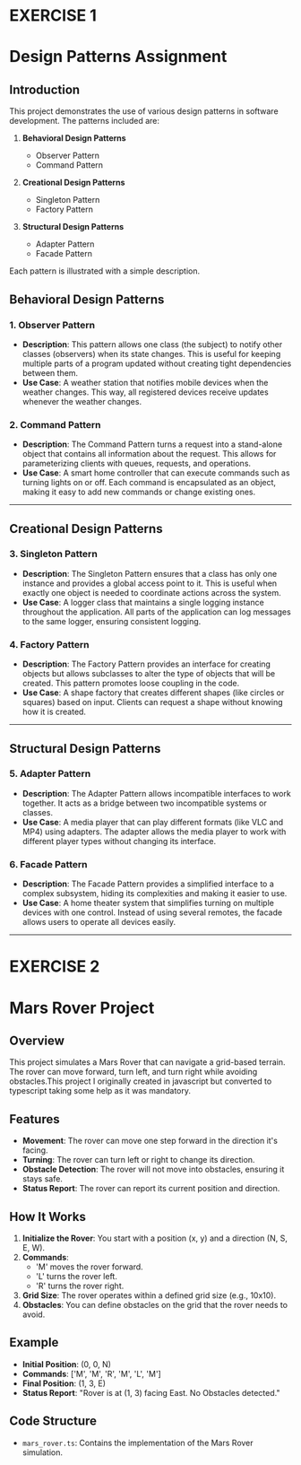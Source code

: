 # EXERCISE 1

# Design Patterns Assignment

## Introduction
This project demonstrates the use of various design patterns in software development. The patterns included are:

1. **Behavioral Design Patterns**
   - Observer Pattern
   - Command Pattern

2. **Creational Design Patterns**
   - Singleton Pattern
   - Factory Pattern

3. **Structural Design Patterns**
   - Adapter Pattern
   - Facade Pattern

Each pattern is illustrated with a simple description.

## Behavioral Design Patterns

### 1. Observer Pattern
- **Description**: This pattern allows one class (the subject) to notify other classes (observers) when its state changes. This is useful for keeping multiple parts of a program updated without creating tight dependencies between them.
- **Use Case**: A weather station that notifies mobile devices when the weather changes. This way, all registered devices receive updates whenever the weather changes.

### 2. Command Pattern
- **Description**: The Command Pattern turns a request into a stand-alone object that contains all information about the request. This allows for parameterizing clients with queues, requests, and operations.
- **Use Case**: A smart home controller that can execute commands such as turning lights on or off. Each command is encapsulated as an object, making it easy to add new commands or change existing ones.

---

## Creational Design Patterns

### 3. Singleton Pattern
- **Description**: The Singleton Pattern ensures that a class has only one instance and provides a global access point to it. This is useful when exactly one object is needed to coordinate actions across the system.
- **Use Case**: A logger class that maintains a single logging instance throughout the application. All parts of the application can log messages to the same logger, ensuring consistent logging.

### 4. Factory Pattern
- **Description**: The Factory Pattern provides an interface for creating objects but allows subclasses to alter the type of objects that will be created. This pattern promotes loose coupling in the code.
- **Use Case**: A shape factory that creates different shapes (like circles or squares) based on input. Clients can request a shape without knowing how it is created.

---

## Structural Design Patterns

### 5. Adapter Pattern
- **Description**: The Adapter Pattern allows incompatible interfaces to work together. It acts as a bridge between two incompatible systems or classes.
- **Use Case**: A media player that can play different formats (like VLC and MP4) using adapters. The adapter allows the media player to work with different player types without changing its interface.

### 6. Facade Pattern
- **Description**: The Facade Pattern provides a simplified interface to a complex subsystem, hiding its complexities and making it easier to use.
- **Use Case**: A home theater system that simplifies turning on multiple devices with one control. Instead of using several remotes, the facade allows users to operate all devices easily.

---



# EXERCISE 2

# Mars Rover Project

## Overview
This project simulates a Mars Rover that can navigate a grid-based terrain. The rover can move forward, turn left, and turn right while avoiding obstacles.This project I originally created in javascript but converted to typescript taking some help as it was mandatory. 

## Features
- **Movement**: The rover can move one step forward in the direction it's facing.
- **Turning**: The rover can turn left or right to change its direction.
- **Obstacle Detection**: The rover will not move into obstacles, ensuring it stays safe.
- **Status Report**: The rover can report its current position and direction.

## How It Works
1. **Initialize the Rover**: You start with a position (x, y) and a direction (N, S, E, W).
2. **Commands**: 
   - 'M' moves the rover forward.
   - 'L' turns the rover left.
   - 'R' turns the rover right.
3. **Grid Size**: The rover operates within a defined grid size (e.g., 10x10).
4. **Obstacles**: You can define obstacles on the grid that the rover needs to avoid.


## Example
- **Initial Position**: (0, 0, N) 
- **Commands**: ['M', 'M', 'R', 'M', 'L', 'M']
- **Final Position**: (1, 3, E)
- **Status Report**: "Rover is at (1, 3) facing East. No Obstacles detected."

## Code Structure
- `mars_rover.ts`: Contains the implementation of the Mars Rover simulation.


